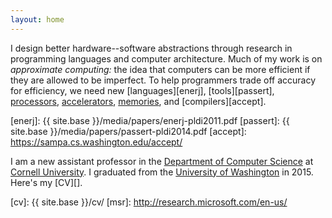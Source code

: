 ```yaml
---
layout: home
---
```

I design better hardware--software abstractions through research in programming languages and computer architecture.
Much of my work is on
*approximate computing:* the idea that computers can be more efficient
if they are allowed to be imperfect.
To help programmers trade off accuracy for efficiency, we need new [languages][enerj], [tools][passert], [processors][truffle], [accelerators][npu], [memories][storage], and [compilers][accept].

[npu]: http://dl.acm.org/citation.cfm?id=2457519
[truffle]: http://dl.acm.org/citation.cfm?id=2151008
[storage]: http://dl.acm.org/citation.cfm?id=2540708.2540712
[uw cse]: http://www.cs.washington.edu/
[enerj]: {{ site.base }}/media/papers/enerj-pldi2011.pdf
[passert]: {{ site.base }}/media/papers/passert-pldi2014.pdf
[accept]: https://sampa.cs.washington.edu/accept/

I am a new assistant professor in the [Department of Computer Science][cornellcs] at [Cornell University][cornell].
I graduated from the [University of Washington][uw cse] in 2015.
Here's my [CV][].

[cornell]: http://www.cornell.edu/
[cornellcs]: http://www.cs.cornell.edu/
[RiSE]: http://research.microsoft.com/en-us/groups/rise/
[hmc]: http://www.hmc.edu/
[cv]: {{ site.base }}/cv/
[msr]: http://research.microsoft.com/en-us/
